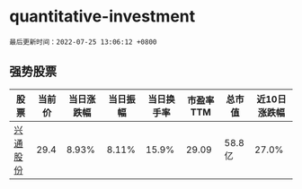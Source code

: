 # quantitative-investment

`最后更新时间：2022-07-25 13:06:12 +0800`

## 强势股票

|股票|当前价|当日涨跌幅|当日振幅|当日换手率|市盈率TTM|总市值|近10日涨跌幅|
|----|----|----|----|----|----|----|----|
|[兴通股份](https://xueqiu.com/S/SH603209)|29.4|8.93%|8.11%|15.9%|29.09|58.8亿|27.0%|
